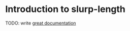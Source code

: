 # Introduction to slurp-length

TODO: write [great documentation](http://jacobian.org/writing/what-to-write/)
